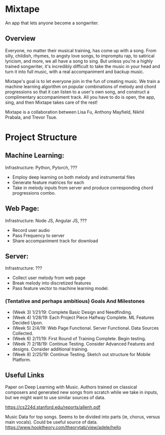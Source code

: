 # Mixtape
An app that lets anyone become a songwriter.

## Overview

Everyone, no matter their musical training, has come up with a song. From silly, childish, rhymes, to angsty love songs, to impromptu rap, to satirical lyricism, and more,
we all have a song to sing. But unless you're a highly trained songwriter,
it's incredibly difficult to take the music in your head and turn it into full music,
with a real accompaniment and backup music. 

Mixtape's goal is to let everyone join in the fun of creating music. We train a machine learning algorithm on popular combinations of melody and chord progressions
so that it can listen to a user's own song, and construct a complimentary accompaniment track.  All you have to do is open, the app, sing, and then Mixtape takes care of the rest! 

Mixtape is a collaboration between Lisa Fu, Anthony Mayfield, Nikhil Prabala, and Trevor Tsue.

# Project Structure


## Machine Learning: 

Infrastructure: Python, Pytorch, ???

* Employ deep learning on both melody and instrumental files
* Generate feature matrices for each
* Take in melody inputs from server and produce corresponding chord progressions combo.

## Web Page: 

Infrastructure: Node JS, Angular JS, ???

* Record user audio
* Pass Frequency to server
* Share accompaniment track for download

## Server:

Infrastructure: ???

* Collect user melody from web page
* Break melody into discretized features
* Pass feature vector to machine learning model. 



### (Tentative and perhaps ambitious) Goals And Milestones

* (Week 3) 1/21/19: Complete Basic Design and Needfinding. 
* (Week 4) 1/28/19: Each Project Piece Halfway Complete. ML Features Decided Upon.
* (Week 5) 2/4/19: Web Page Functional. Server Functional. Data Sources Collected.
* (Week 6) 2/11/19: First Round of Training Complete. Begin testing.
* (Week 7) 2/18/19: Continue Testing. Consider Advanced Features and designs. Consider additional training.
* (Week 8) 2/25/19: Continue Testing. Sketch out structure for Mobile Platform.


## Useful Links


Paper on Deep Learning with Music. Authors trained on classical composers and generated new songs from scratch 
while we take in inputs, but we might want to use similar sources of data.

https://cs224d.stanford.edu/reports/allenh.pdf


Music Data for top songs. Seems to be divided into parts (ie, chorus, versus main vocals). Could be useful source of data.
https://www.hooktheory.com/theorytab/view/adele/hello

